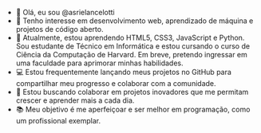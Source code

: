 - 👋 Olá, eu sou @asrielancelotti
- 👀 Tenho interesse em desenvolvimento web, aprendizado de máquina e projetos de código aberto.
- 🌱 Atualmente, estou aprendendo HTML5, CSS3, JavaScript e Python. Sou estudante de Técnico em Informática e estou cursando o curso de Ciência da Computação de Harvard. Em breve, pretendo ingressar em uma faculdade para aprimorar minhas habilidades.
- 💻 Estou frequentemente lançando meus projetos no GitHub para compartilhar meu progresso e colaborar com a comunidade.
- 💞️ Estou buscando colaborar em projetos inovadores que me permitam crescer e aprender mais a cada dia.
- 📚 Meu objetivo é me aperfeiçoar e ser melhor em programação, como um profissional exemplar.


